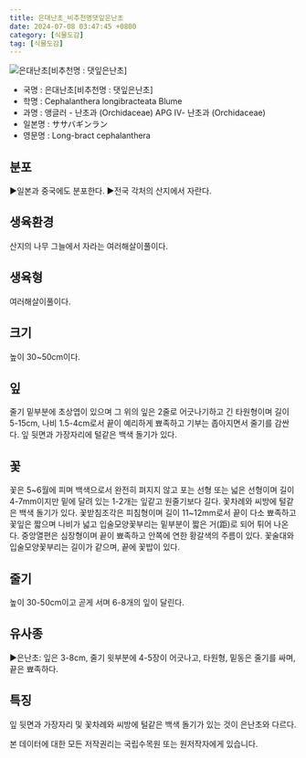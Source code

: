 ```yaml
---
title: 은대난초_비추천명댓잎은난초
date: 2024-07-08 03:47:45 +0800
category: [식물도감]
tag: [식물도감]
---
```




![은대난초[비추천명 : 댓잎은난초]](/fileUpload/plants/basic/Orchidaceae/Cephalanthera/15305/1_th2.JPG)
- 국명 : 은대난초[비추천명 : 댓잎은난초]
- 학명 : Cephalanthera longibracteata Blume
- 과명 : 앵글러 - 난초과 (Orchidaceae) APG Ⅳ- 난초과 (Orchidaceae)
- 일본명 : ササバギンラン
- 영문명 : Long-bract cephalanthera


## 분포
▶일본과 중국에도 분포한다.▶전국 각처의 산지에서 자란다.
## 생육환경
산지의 나무 그늘에서 자라는 여러해살이풀이다.
## 생육형
여러해살이풀이다.
## 크기
높이 30~50cm이다.
## 잎
줄기 밑부분에 초상엽이 있으며 그 위의 잎은 2줄로 어긋나기하고 긴 타원형이며 길이 5-15cm, 나비 1.5-4cm로서 끝이 예리하게 뾰족하고 기부는 좁아지면서 줄기를 감싼다. 잎 뒷면과 가장자리에 털같은 백색 돌기가 있다.
## 꽃
꽃은 5~6월에 피며 백색으로서 완전히 펴지지 않고 포는 선형 또는 넓은 선형이며 길이 4-7mm이지만 밑에 달려 있는 1-2개는 잎같고 원줄기보다 길다. 꽃차례와 씨방에 털같은 백색 돌기가 있다. 꽃받침조각은 피침형이며 길이 11~12mm로서 끝이 다소 뾰족하고 꽃잎은 짧으며 나비가 넓고 입술모양꽃부리는 밑부분이 짧은 거(距)로 되어 튀어 나온다. 중앙열편은 심장형이며 끝이 뾰족하고 안쪽에 연한 황갈색의 주름이 있다. 꽃술대와 입술모양꽃부리는 길이가 같으며, 끝에 꽃밥이 있다.
## 줄기
높이 30-50cm이고 곧게 서며 6-8개의 잎이 달린다.
## 유사종
▶은난초: 잎은 3-8cm, 줄기 윗부분에 4-5장이 어긋나고, 타원형, 밑동은 줄기를 싸며, 끝은 뾰족하다.
## 특징
잎 뒷면과 가장자리 및 꽃차례와 씨방에 털같은 백색 돌기가 있는 것이 은난초와 다르다.






본 데이터에 대한 모든 저작권리는 국립수목원 또는 원저작자에게 있습니다.
